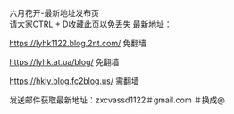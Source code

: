 六月花开-最新地址发布页</br>请大家CTRL + D收藏此页以免丢失
最新地址：

https://lyhk1122.blog.2nt.com/ 免翻墙

https://lyhk.at.ua/blog/ 免翻墙

https://hkly.blog.fc2blog.us/ 需翻墙

发送邮件获取最新地址：zxcvassd1122＃gmail.com   ＃换成@
